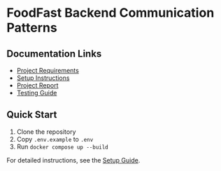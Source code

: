 # FoodFast Backend Communication Patterns

## Documentation Links

- [Project Requirements](./docs/REQUIREMENTS.md)
- [Setup Instructions](./docs/SETUP.md)
- [Project Report](./docs/PROJECT_REPORT.md)
- [Testing Guide](./docs/TESTING.md)

## Quick Start

1. Clone the repository
2. Copy `.env.example` to `.env`
3. Run `docker compose up --build`

For detailed instructions, see the [Setup Guide](./docs/SETUP.md).
